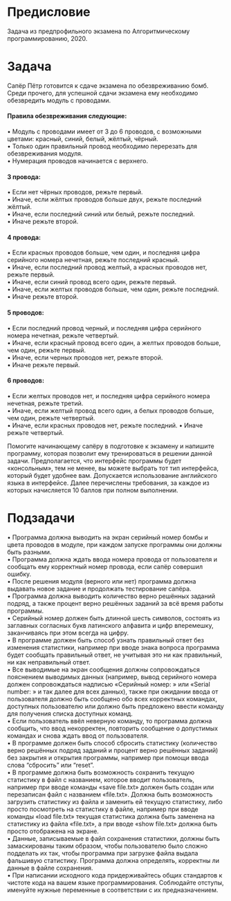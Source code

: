 # Предисловие
Задача из предпрофильного экзамена по Алгоритмическому программированию, 2020.
# Задача
Сапёр Пётр готовится к сдаче экзамена по обезвреживанию бомб. Среди
прочего, для успешной сдачи экзамена ему необходимо обезвредить модуль с
проводами. 
#### Правила обезвреживания следующие:
• Модуль с проводами имеет от 3 до 6 проводов, с возможными цветами:
красный, синий, белый, жёлтый, чёрный.  
• Только один правильный провод необходимо перерезать для
обезвреживания модуля.  
• Нумерация проводов начинается с верхнего.  
#### 3 провода:
• Если нет чёрных проводов, режьте первый.  
• Иначе, если жёлтых проводов больше двух, режьте последний жёлтый.  
• Иначе, если последний синий или белый, режьте последний.  
• Иначе режьте второй.  
#### 4 провода:
• Если красных проводов больше, чем один, и последняя цифра серийного
номера нечетная, режьте последний красный.  
• Иначе, если последний провод желтый, а красных проводов нет, режьте
первый.  
• Иначе, если синий провод всего один, режьте первый.  
• Иначе, если желтых проводов больше, чем один, режьте последний.  
• Иначе режьте второй.  
#### 5 проводов:
• Если последний провод черный, и последняя цифра серийного номера
нечетная, режьте четвертый.  
• Иначе, если красный провод всего один, а желтых проводов больше, чем
один, режьте первый.  
• Иначе, если черных проводов нет, режьте второй.  
• Иначе режьте первый.  
#### 6 проводов:
• Если желтых проводов нет, и последняя цифра серийного номера
нечетная, режьте третий.  
• Иначе, если желтый провод всего один, а белых проводов больше, чем
один, режьте четвертый.  
• Иначе, если красных проводов нет, режьте последний.
• Иначе режьте четвертый.  
  
Помогите начинающему сапёру в подготовке к экзамену и напишите
программу, которая позволит ему тренироваться в решении данной задачи.
Предполагается, что интерфейс программы будет «консольным», тем не менее,
вы можете выбрать тот тип интерфейса, который будет удобнее вам.
Допускается использование английского языка в интерфейсе. Далее
перечислены требования, за каждое из которых начисляется 10 баллов при
полном выполнении.

# Подзадачи
• Программа должна выводить на экран серийный номер бомбы и
цвета проводов в модуле, при каждом запуске программы они должны
быть разными.  
• Программа должна ждать ввода номера провода от пользователя и
сообщать ему корректный номер провода, если сапёр совершил ошибку.  
• После решения модуля (верного или нет) программа должна
выдавать новое задание и продолжать тестирование сапёра.  
• Программа должна выводить количество верно решённых заданий
подряд, а также процент верно решённых заданий за всё время работы
программы.  
• Серийный номер должен быть длинной шесть символов, состоять
из заглавных согласных букв латинского алфавита и цифр вперемешку,
заканчиваясь при этом всегда на цифру.  
• В программе должен быть способ узнать правильный ответ без
изменения статистики, например при вводе знака вопроса программа
будет сообщать правильный ответ, не учитывая это ни как правильный, ни
как неправильный ответ.  
• Все выводимые на экран сообщения должны сопровождаться
пояснением выводимых данных (например, вывод серийного номера
должен сопровождаться надписью «Серийный номер: » или «Serial
number: » и так далее для всех данных), также при ожидании ввода от
пользователя должно быть сообщено обо всех корректных командах,
доступных пользователю или должно быть предложено ввести команду
для получения списка доступных команд.  
• Если пользователь ввёл неверную команду, то программа должна
сообщить, что ввод некорректен, повторить сообщение о допустимых
командах и снова ждать ввод от пользователя.  
• В программе должен быть способ сбросить статистику (количество
верно решённых подряд заданий и процент верно решённых заданий) без
закрытия и открытия программы, например при помощи ввода слова
“сбросить” или “reset”.  
• В программе должна быть возможность сохранить текущую
статистику в файл с названием, которое вводит пользователь, например
при вводе команды «save file.txt» должен быть создан или перезаписан
файл с названием «file.txt». Должна быть возможность загрузить
статистику из файла и заменить ей текущую статистику, либо просто
посмотреть на статистику в файле, например при вводе команды «load
file.txt» текущая статистика должна быть заменена на статистику из файла
«file.txt», а при вводе «show file.txt» должна быть просто отображена на
экране.  
• Данные, записываемые в файл сохранения статистики, должны
быть замаскированы таким образом, чтобы пользователю было сложно
подделать их так, чтобы программа при загрузке файла выдала
фальшивую статистику. Программа должна определять, корректны ли
данные в файле сохранения.  
• При написании исходного кода придерживайтесь общих стандартов
к чистоте кода на вашем языке программирования. Соблюдайте отступы,
именуйте нужные переменные в соответствии с их предназначением.  
